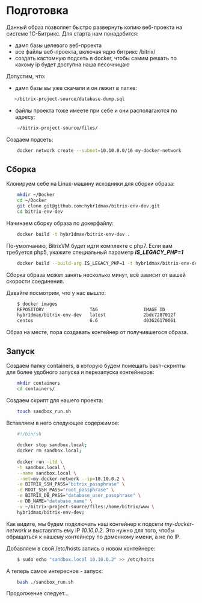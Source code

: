 # Подготовка

Данный образ позволяет быстро развернуть копию веб-проекта на системе 1С-Битрикс.
Для старта нам понадобится:

* дамп базы целевого веб-проекта
* все файлы веб-проекта, включая ядро битрикс /bitrix/
* создать кастомную подсеть в docker, чтобы самим решать по какому ip будет доступна наша песочницаю

Допустим, что:

* дамп базы вы уже скачали и он лежит в папке:
 ```bash
    ~/bitrix-project-source/database-dump.sql
 ```
* файлы проекта тоже имеете при себе и они располагаются по адресу:
```bash
    ~/bitrix-project-source/files/
```
Создаем подсеть:
```bash
    docker network create --subnet=10.10.0.0/16 my-docker-network
```

## Сборка

Клонируем себе на Linux-машину исходники для сборки образа:

```bash
    mkdir ~/Docker
    cd ~/Docker
    git clone git@github.com:hybr1dmax/bitrix-env-dev.git
    cd bitrix-env-dev
```

Начинаем сборку образа по докерфайлу:

```bash
    docker build -t hybr1dmax/bitrix-env-dev . 
```
По-умолчанию, BitrixVM будет идти комплекте с php7.
Если вам требуется php5, укажите специальный параметр **_IS_LEGACY_PHP=1_**

```bash
    docker build --build-arg IS_LEGACY_PHP=1 -t hybr1dmax/bitrix-env-dev .
```

Сборка образа может занять несколько минут, всё зависит от вашей скорости соединения.

Давайте посмотрим, что у нас вышло:
```bash
    $ docker images
    REPOSITORY                 TAG                 IMAGE ID            CREATED             SIZE
    hybr1dmax/bitrix-env-dev   latest              2bdc7287012f        1 minute ago        1.2GB
    centos                     6.6                 d03626170061        8 months ago        203MB
```

Образ на месте, пора создавать контейнер от получившегося образа.

## Запуск

Создаем папку containers, в которую будем помещать bash-скрипты для более удобного запуска и перезапуска контейнеров:
```bash
    mkdir containers
    cd containers/
```


Создаем скрипт для нашего проекта:
```bash
    touch sandbox_run.sh
```

Вставляем в него следующее содержимое:
```bash
    #!/bin/sh
    
    docker stop sandbox.local;
    docker rm sandbox.local;
    
    docker run -itd \
    -h sandbox.local \
    --name sandbox.local \
    --net=my-docker-network --ip=10.10.0.2 \
    -e BITRIX_SSH_PASS="bitrix_passphrase" \
    -e ROOT_SSH_PASS="root_passphrase" \
    -e BITRIX_DB_PASS="database_user_passphrase" \
    -e DB_NAME="database_name" \
    -v ~/bitrix-project-source/files:/home/bitrix/www \
    hybr1dmax/bitrix-env-dev;
```
Как видите, мы будем подключать наш контейнер к подсети _my-docker-network_ и выставлять ему IP _10.10.0.2_. Это нужно для того, чтобы обращаться к нашему контейнеру по доменному имени, а не по IP.


Добавляем в свой /etc/hosts запись о новом контейнере:
```bash
    $ sudo echo "sandbox.local 10.10.0.2" >> /etc/hosts
```

А теперь самое интересное - запуск:
```bash
    bash ./sandbox_run.sh
```

Продолжение следует...